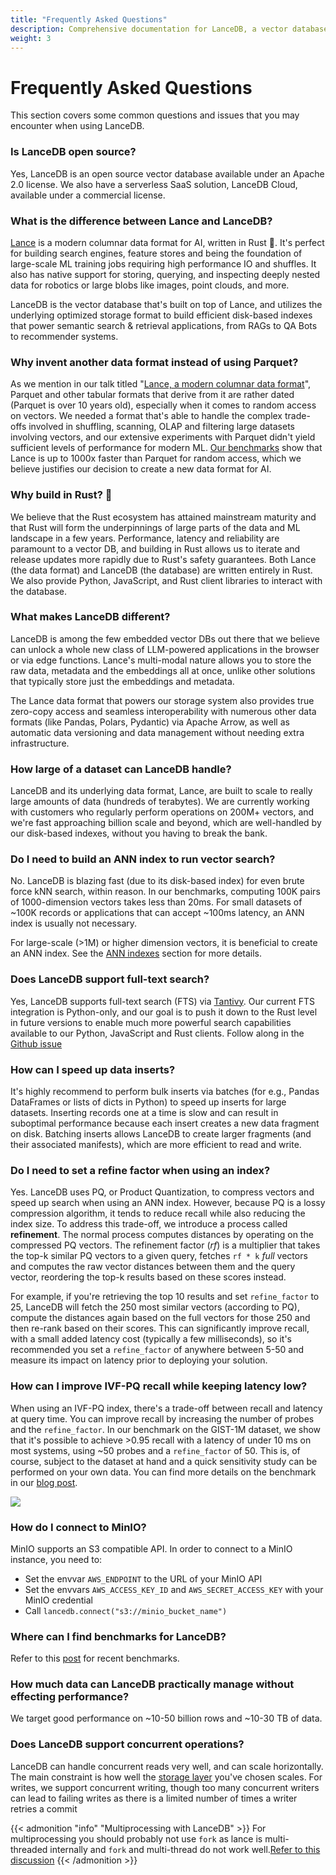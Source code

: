 ```yaml
---
title: "Frequently Asked Questions"
description: Comprehensive documentation for LanceDB, a vector database for AI applications. Includes guides, tutorials, API references, and best practices for vector search and data management.
weight: 3
---
```


# **Frequently Asked Questions**

This section covers some common questions and issues that you may encounter when using LanceDB.

### Is LanceDB open source?

Yes, LanceDB is an open source vector database available under an Apache 2.0 license. We also have a serverless SaaS solution, LanceDB Cloud, available under a commercial license.

### What is the difference between Lance and LanceDB?

[Lance](https://github.com/lancedb/lance) is a modern columnar data format for AI, written in Rust 🦀. It's perfect for building search engines, feature stores and being the foundation of large-scale ML training jobs requiring high performance IO and shuffles. It also has native support for storing, querying, and inspecting deeply nested data for robotics or large blobs like images, point clouds, and more.

LanceDB is the vector database that's built on top of Lance, and utilizes the underlying optimized storage format to build efficient disk-based indexes that power semantic search & retrieval applications, from RAGs to QA Bots to recommender systems.

### Why invent another data format instead of using Parquet?

As we mention in our talk titled "[Lance, a modern columnar data format](https://www.youtube.com/watch?v=ixpbVyrsuL8)", Parquet and other tabular formats that derive from it are rather dated (Parquet is over 10 years old), especially when it comes to random access on vectors. We needed a format that's able to handle the complex trade-offs involved in shuffling, scanning, OLAP and filtering large datasets involving vectors, and our extensive experiments with Parquet didn't yield sufficient levels of performance for modern ML. [Our benchmarks](https://blog.lancedb.com/benchmarking-random-access-in-lance-ed690757a826) show that Lance is up to 1000x faster than Parquet for random access, which we believe justifies our decision to create a new data format for AI.

### Why build in Rust? 🦀

We believe that the Rust ecosystem has attained mainstream maturity and that Rust will form the underpinnings of large parts of the data and ML landscape in a few years. Performance, latency and reliability are paramount to a vector DB, and building in Rust allows us to iterate and release updates more rapidly due to Rust's safety guarantees. Both Lance (the data format) and LanceDB (the database) are written entirely in Rust. We also provide Python, JavaScript, and Rust client libraries to interact with the database.



### What makes LanceDB different?

LanceDB is among the few embedded vector DBs out there that we believe can unlock a whole new class of LLM-powered applications in the browser or via edge functions. Lance's multi-modal nature allows you to store the raw data, metadata and the embeddings all at once, unlike other solutions that typically store just the embeddings and metadata.

The Lance data format that powers our storage system also provides true zero-copy access and seamless interoperability with numerous other data formats (like Pandas, Polars, Pydantic) via Apache Arrow, as well as automatic data versioning and data management without needing extra infrastructure.

### How large of a dataset can LanceDB handle?

LanceDB and its underlying data format, Lance, are built to scale to really large amounts of data (hundreds of terabytes). We are currently working with customers who regularly perform operations on 200M+ vectors, and we're fast approaching billion scale and beyond, which are well-handled by our disk-based indexes, without you having to break the bank.

### Do I need to build an ANN index to run vector search?

No. LanceDB is blazing fast (due to its disk-based index) for even brute force kNN search, within reason. In our benchmarks, computing 100K pairs of 1000-dimension vectors takes less than 20ms. For small datasets of ~100K records or applications that can accept ~100ms latency, an ANN index is usually not necessary.

For large-scale (>1M) or higher dimension vectors, it is beneficial to create an ANN index. See the [ANN indexes](ann_indexes.md) section for more details.

### Does LanceDB support full-text search?

Yes, LanceDB supports full-text search (FTS) via [Tantivy](https://github.com/quickwit-oss/tantivy). Our current FTS integration is Python-only, and our goal is to push it down to the Rust level in future versions to enable much more powerful search capabilities available to our Python, JavaScript and Rust clients. Follow along in the [Github issue](https://github.com/lancedb/lance/issues/1195)

### How can I speed up data inserts?

It's highly recommend to perform bulk inserts via batches (for e.g., Pandas DataFrames or lists of dicts in Python) to speed up inserts for large datasets. Inserting records one at a time is slow and can result in suboptimal performance because each insert creates a new data fragment on disk. Batching inserts allows LanceDB to create larger fragments (and their associated manifests), which are more efficient to read and write.

### Do I need to set a refine factor when using an index?

Yes. LanceDB uses PQ, or Product Quantization, to compress vectors and speed up search when using an ANN index. However, because PQ is a lossy compression algorithm, it tends to reduce recall while also reducing the index size. To address this trade-off, we introduce a process called **refinement**. The normal process computes distances by operating on the compressed PQ vectors. The refinement factor (*rf*) is a multiplier that takes the top-k similar PQ vectors to a given query, fetches `rf * k` *full* vectors and computes the raw vector distances between them and the query vector, reordering the top-k results based on these scores instead.

For example, if you're retrieving the top 10 results and set `refine_factor` to 25, LanceDB will fetch the 250 most similar vectors (according to PQ), compute the distances again based on the full vectors for those 250 and then re-rank based on their scores. This can significantly improve recall, with a small added latency cost (typically a few milliseconds), so it's recommended you set a `refine_factor` of anywhere between 5-50 and measure its impact on latency prior to deploying your solution.

### How can I improve IVF-PQ recall while keeping latency low?

When using an IVF-PQ index, there's a trade-off between recall and latency at query time. You can improve recall by increasing the number of probes and the `refine_factor`. In our benchmark on the GIST-1M dataset, we show that it's possible to achieve >0.95 recall with a latency of under 10 ms on most systems, using ~50 probes and a `refine_factor` of 50. This is, of course, subject to the dataset at hand and a quick sensitivity study can be performed on your own data. You can find more details on the benchmark in our [blog post](https://blog.lancedb.com/benchmarking-lancedb-92b01032874a).

![](/assets/docs/recall-vs-latency.webp)

### How do I connect to MinIO?

MinIO supports an S3 compatible API. In order to connect to a MinIO instance, you need to:

- Set the envvar `AWS_ENDPOINT` to the URL of your MinIO API
- Set the envvars `AWS_ACCESS_KEY_ID` and `AWS_SECRET_ACCESS_KEY` with your MinIO credential
- Call `lancedb.connect("s3://minio_bucket_name")`

### Where can I find benchmarks for LanceDB?

Refer to this [post](https://blog.lancedb.com/benchmarking-lancedb-92b01032874a) for recent benchmarks.

### How much data can LanceDB practically manage without effecting performance?

We target good performance on ~10-50 billion rows and ~10-30 TB of data.

### Does LanceDB support concurrent operations?

LanceDB can handle concurrent reads very well, and can scale horizontally. The main constraint is how well the [storage layer](https://lancedb.github.io/lancedb/concepts/storage/) you've chosen scales. For writes, we support concurrent writing, though too many concurrent writers can lead to failing writes as there is a limited number of times a writer retries a commit

{{< admonition "info" "Multiprocessing with LanceDB" >}}
For multiprocessing you should probably not use ```fork``` as lance is multi-threaded internally and ```fork``` and multi-thread do not work well.[Refer to this discussion](https://discuss.python.org/t/concerns-regarding-deprecation-of-fork-with-alive-threads/33555)
{{< /admonition >}}
